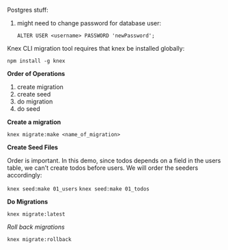 Postgres stuff:

1. might need to change password for database user:

    `ALTER USER <username> PASSWORD 'newPassword';`

Knex CLI migration tool requires that knex be installed globally:

`npm install -g knex`

**Order of Operations**

1. create migration
2. create seed
3. do migration
4. do seed

**Create a migration**

`knex migrate:make <name_of_migration>`

**Create Seed Files**

Order is important. In this demo, since todos depends on a field in the users table, we can't create todos before users. We will order the seeders accordingly:

`knex seed:make 01_users`
`knex seed:make 01_todos`

**Do Migrations**

`knex migrate:latest`

_Roll back migrations_

`knex migrate:rollback`
